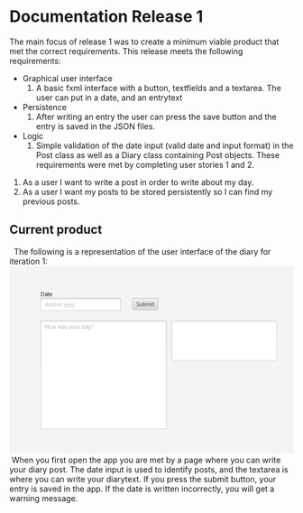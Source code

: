 # Documentation Release 1
The main focus of release 1 was to create a minimum viable product that met the correct requirements.
This release meets the following requirements:

- Graphical user interface
  1.  A basic fxml interface with a button, textfields and a textarea. The user can put in a date, and an entrytext
- Persistence
  1.  After writing an entry the user can press the save button and the entry is saved in the JSON files.
- Logic
  1.  Simple validation of the date input (valid date and input format) in the Post class as well as a Diary class containing Post objects.
      These requirements were met by completing user stories 1 and 2.

1. As a user I want to write a post in order to write about my day.
2. As a user I want my posts to be stored persistently so I can find my previous posts.

## Current product

​
​
The following is a representation of the user interface of the diary for iteration 1:
![alt text](../release1/Images/interface.png)
​
When you first open the app you are met by a page where you can write your diary post. The date input is used to identify posts, and the textarea is where you can write your diarytext. If you press the submit button, your entry is saved in the app. If the date is written incorrectly, you will get a warning message.

